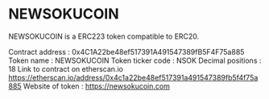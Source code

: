 # NEWSOKUCOIN
NEWSOKUCOIN is a ERC223 token compatible to ERC20.

Contract address : 0x4C1A22be48ef517391A491547389fB5F4F75a885
Token name : NEWSOKUCOIN
Token ticker code : NSOK
Decimal positions : 18
Link to contract on etherscan.io https://etherscan.io/address/0x4c1a22be48ef517391a491547389fb5f4f75a885
Website of token : https://newsokucoin.com
